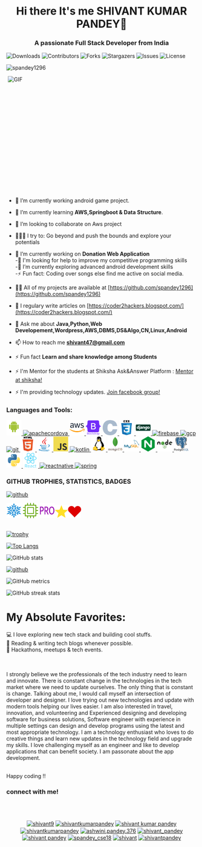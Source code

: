 <h1 align="center">Hi there It's me SHIVANT KUMAR PANDEY👋</h1>
<h3 align="center">A passionate Full Stack Developer from India</h3>

![Downloads](https://img.shields.io/github/downloads/spandey1296/spandey1296/total) ![Contributors](https://img.shields.io/github/contributors/spandey1296/spandey1296?color=dark-green) ![Forks](https://img.shields.io/github/forks/spandey1296/spandey1296?style=social) ![Stargazers](https://img.shields.io/github/stars/spandey1296/spandey1296?style=social) ![Issues](https://img.shields.io/github/issues/spandey1296/spandey1296) ![License](https://img.shields.io/github/license/spandey1296/spandey1296) 

<p align="left"> <img src="https://komarev.com/ghpvc/?username=spandey1296" alt="spandey1296" /> </p>

<img align="right" alt="GIF" src="https://github.com/abhisheknaiidu/abhisheknaiidu/raw/master/code.gif?raw=true" width="500" height="320" style="max-width:100%;">

- 🔭 I’m currently working android game project.
- 🌱 I’m currently learning  **AWS,Springboot & Data Structure**.<br>
- 👯 I’m looking to collaborate on Aws project<br>
- 🧗🏾‍♀️ I try to: Go beyond and push the bounds and explore your potentials<br>
- 🔭 I’m currently working on **Donation Web Application**<br>
-🤔 I'm looking for help to improve my competitive programming skills<br>
-🔭 I’m currently exploring advanced android development skills<br>
-⚡ Fun fact: Coding over songs else find me active on social media.<br>

- 👨‍💻 All of my projects are available at [https://github.com/spandey1296](https://github.com/spandey1296)

- 📝 I regulary write articles on [https://coder2hackers.blogspot.com/](https://coder2hackers.blogspot.com/)

- 💬 Ask me about **Java,Python,Web Developement,Wordpress,AWS,DBMS,DS&Algo,CN,Linux,Android**

- 📫 How to reach me **shivant47@gmail.com**

- ⚡ Fun fact **Learn and share knowledge among Students**

- ⚡ I'm Mentor for  the students at Shiksha Ask&Answer Platform : [Mentor at shiksha!](https://www.shiksha.com/userprofile/11751401)

- ⚡ I'm providing technology updates. [Join facebook group!](https://www.facebook.com/groups/714004659022843/?ref=share)


<h3 align="left">Languages and Tools:</h3>
<p align="left"> <a href="https://developer.android.com" target="_blank"> <img src="https://raw.githubusercontent.com/devicons/devicon/master/icons/android/android-original-wordmark.svg" alt="android" width="40" height="40"/> </a> <a href="https://cordova.apache.org/" target="_blank"> <img src="https://www.vectorlogo.zone/logos/apache_cordova/apache_cordova-icon.svg" alt="apachecordova" width="40" height="40"/> </a> <a href="https://aws.amazon.com" target="_blank"> <img src="https://raw.githubusercontent.com/devicons/devicon/master/icons/amazonwebservices/amazonwebservices-original-wordmark.svg" alt="aws" width="40" height="40"/> </a> <a href="https://getbootstrap.com" target="_blank"> <img src="https://raw.githubusercontent.com/devicons/devicon/master/icons/bootstrap/bootstrap-plain-wordmark.svg" alt="bootstrap" width="40" height="40"/> </a> <a href="https://www.cprogramming.com/" target="_blank"> <img src="https://raw.githubusercontent.com/devicons/devicon/master/icons/c/c-original.svg" alt="c" width="40" height="40"/> </a> <a href="https://www.w3schools.com/css/" target="_blank"> <img src="https://raw.githubusercontent.com/devicons/devicon/master/icons/css3/css3-original-wordmark.svg" alt="css3" width="40" height="40"/> </a> <a href="https://www.djangoproject.com/" target="_blank"> <img src="https://raw.githubusercontent.com/devicons/devicon/master/icons/django/django-original.svg" alt="django" width="40" height="40"/> </a> <a href="https://firebase.google.com/" target="_blank"> <img src="https://www.vectorlogo.zone/logos/firebase/firebase-icon.svg" alt="firebase" width="40" height="40"/> </a> <a href="https://cloud.google.com" target="_blank"> <img src="https://www.vectorlogo.zone/logos/google_cloud/google_cloud-icon.svg" alt="gcp" width="40" height="40"/> </a> <a href="https://git-scm.com/" target="_blank"> <img src="https://www.vectorlogo.zone/logos/git-scm/git-scm-icon.svg" alt="git" width="40" height="40"/> </a> <a href="https://www.w3.org/html/" target="_blank"> <img src="https://raw.githubusercontent.com/devicons/devicon/master/icons/html5/html5-original-wordmark.svg" alt="html5" width="40" height="40"/> </a> <a href="https://www.java.com" target="_blank"> <img src="https://raw.githubusercontent.com/devicons/devicon/master/icons/java/java-original.svg" alt="java" width="40" height="40"/> </a> <a href="https://developer.mozilla.org/en-US/docs/Web/JavaScript" target="_blank"> <img src="https://raw.githubusercontent.com/devicons/devicon/master/icons/javascript/javascript-original.svg" alt="javascript" width="40" height="40"/> </a> <a href="https://kotlinlang.org" target="_blank"> <img src="https://www.vectorlogo.zone/logos/kotlinlang/kotlinlang-icon.svg" alt="kotlin" width="40" height="40"/> </a> <a href="https://www.linux.org/" target="_blank"> <img src="https://raw.githubusercontent.com/devicons/devicon/master/icons/linux/linux-original.svg" alt="linux" width="40" height="40"/> </a> <a href="https://www.mongodb.com/" target="_blank"> <img src="https://raw.githubusercontent.com/devicons/devicon/master/icons/mongodb/mongodb-original-wordmark.svg" alt="mongodb" width="40" height="40"/> </a> <a href="https://www.mysql.com/" target="_blank"> <img src="https://raw.githubusercontent.com/devicons/devicon/master/icons/mysql/mysql-original-wordmark.svg" alt="mysql" width="40" height="40"/> </a> <a href="https://www.nginx.com" target="_blank"> <img src="https://raw.githubusercontent.com/devicons/devicon/master/icons/nginx/nginx-original.svg" alt="nginx" width="40" height="40"/> </a> <a href="https://nodejs.org" target="_blank"> <img src="https://raw.githubusercontent.com/devicons/devicon/master/icons/nodejs/nodejs-original-wordmark.svg" alt="nodejs" width="40" height="40"/> </a> <a href="https://www.postgresql.org" target="_blank"> <img src="https://raw.githubusercontent.com/devicons/devicon/master/icons/postgresql/postgresql-original-wordmark.svg" alt="postgresql" width="40" height="40"/> </a> <a href="https://www.python.org" target="_blank"> <img src="https://raw.githubusercontent.com/devicons/devicon/master/icons/python/python-original.svg" alt="python" width="40" height="40"/> </a> <a href="https://reactjs.org/" target="_blank"> <img src="https://raw.githubusercontent.com/devicons/devicon/master/icons/react/react-original-wordmark.svg" alt="react" width="40" height="40"/> </a> <a href="https://reactnative.dev/" target="_blank"> <img src="https://reactnative.dev/img/header_logo.svg" alt="reactnative" width="40" height="40"/> </a> <a href="https://spring.io/" target="_blank"> <img src="https://www.vectorlogo.zone/logos/springio/springio-icon.svg" alt="spring" width="40" height="40"/> </a> </p>


### GITHUB TROPHIES, STATISTICS, BADGES


[<img src='https://cdn.jsdelivr.net/npm/simple-icons@3.0.1/icons/github.svg' alt='github' height='40'>](https://github.com/spandey1296)  <br>

<a href='https://archiveprogram.github.com/'><img src='https://raw.githubusercontent.com/acervenky/animated-github-badges/master/assets/acbadge.gif' width='40' height='40'></a> <a href='https://docs.github.com/en/developers'><img src='https://raw.githubusercontent.com/acervenky/animated-github-badges/master/assets/devbadge.gif' width='40' height='40'></a> <a href='https://github.com/pricing'><img src='https://raw.githubusercontent.com/acervenky/animated-github-badges/master/assets/pro.gif' width='40' height='40'></a><a href='https://stars.github.com/'><img src='https://raw.githubusercontent.com/acervenky/animated-github-badges/master/assets/starbadge.gif' width='35' height='35'></a><a href='https://docs.github.com/en/github/supporting-the-open-source-community-with-github-sponsors'><img src='https://raw.githubusercontent.com/acervenky/animated-github-badges/master/assets/sponsorbadge.gif' width='35' height='35'></a><br><br>

[![trophy](https://github-profile-trophy.vercel.app/?username=spandey1296)](https://github.com/ryo-ma/github-profile-trophy)<br>

[![Top Langs](https://github-readme-stats.vercel.app/api/top-langs/?username=spandey1296)](https://github.com/anuraghazra/github-readme-stats)<br>

![GitHub stats](https://github-readme-stats.vercel.app/api?username=spandey1296&show_icons=true&count_private=true)  





[<img src='https://cdn.jsdelivr.net/npm/simple-icons@3.0.1/icons/github.svg' alt='github' height='40'>](https://github.com/spandey1296)  

![GitHub metrics](https://metrics.lecoq.io/spandey1296)  

![GitHub streak stats](https://github-readme-streak-stats.herokuapp.com/?user=spandey1296)  

# My Absolute Favorites:<br>
💻   I love exploring new tech stack and building cool stuffs.<br>
📰   Reading & writing tech blogs whenever possible.<br>
🍕   Hackathons, meetups & tech events.<br>





<br><br>
I strongly believe we the professionals of the tech industry need to learn and innovate. There is constant change in the technologies in the tech market where we need to update ourselves. The only thing that is constant is change. Talking about me, I would call myself an intersection of developer and designer. I love trying out new technologies and update with modern tools helping our lives easier. I am also interested in travel, innovation, and volunteering and Experienced designing and developing software for business solutions, Software engineer with experience in multiple settings can design and develop programs using the latest and most appropriate technology. I am a technology enthusiast who loves to do creative things and learn new updates in the technology field and upgrade my skills. I love challenging myself as an engineer and like to develop applications that can benefit society. I am passonate about the app development. <br><br>

Happy coding !!

<h3 ><strong style="text-align:center">connect with me!</strong></h3><br><br>

<p align="center">
<a href="https://twitter.com/shivant9" target="blank"><img align="center" src="https://cdn.jsdelivr.net/npm/simple-icons@3.0.1/icons/twitter.svg" alt="shivant9" height="30" width="30" /></a>
<a href="https://linkedin.com/in/shivantkumarpandey" target="blank"><img align="center" src="https://cdn.jsdelivr.net/npm/simple-icons@3.0.1/icons/linkedin.svg" alt="shivantkumarpandey" height="30" width="30" /></a>
<a href="https://stackoverflow.com/users/shivant kumar pandey" target="blank"><img align="center" src="https://cdn.jsdelivr.net/npm/simple-icons@3.0.1/icons/stackoverflow.svg" alt="shivant kumar pandey" height="30" width="30" /></a>
<a href="https://kaggle.com/shivantkumarpandey" target="blank"><img align="center" src="https://cdn.jsdelivr.net/npm/simple-icons@3.0.1/icons/kaggle.svg" alt="shivantkumarpandey" height="30" width="30" /></a>
<a href="https://fb.com/ashwini.pandey.376" target="blank"><img align="center" src="https://cdn.jsdelivr.net/npm/simple-icons@3.0.1/icons/facebook.svg" alt="ashwini.pandey.376" height="30" width="30" /></a>
<a href="https://instagram.com/shivant_pandey" target="blank"><img align="center" src="https://cdn.jsdelivr.net/npm/simple-icons@3.0.1/icons/instagram.svg" alt="shivant_pandey" height="30" width="30" /></a>
<a href="https://www.youtube.com/c/shivant pandey" target="blank"><img align="center" src="https://cdn.jsdelivr.net/npm/simple-icons@3.0.1/icons/youtube.svg" alt="shivant pandey" height="30" width="30" /></a>
<a href="https://www.hackerrank.com/spandey_cse18" target="blank"><img align="center" src="https://cdn.jsdelivr.net/npm/simple-icons@3.0.1/icons/hackerrank.svg" alt="spandey_cse18" height="30" width="30" /></a>
<a href="https://www.leetcode.com/shivant" target="blank"><img align="center" src="https://cdn.jsdelivr.net/npm/simple-icons@3.0.1/icons/leetcode.svg" alt="shivant" height="30" width="30" /></a>
<a href="https://www.geeksforgeeks.com/shivantpandey" target="blank"><img align="center" src="https://cdn.jsdelivr.net/npm/simple-icons@3.0.1/icons/geeksforgeeks.svg" alt="shivantpandey" height="30" width="30" /></a>
</p>






